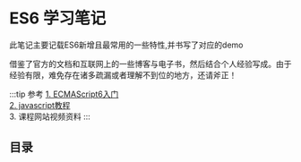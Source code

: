 # ES6 学习笔记

此笔记主要记载ES6新增且最常用的一些特性,并书写了对应的demo

借鉴了官方的文档和互联网上的一些博客与电子书，然后结合个人经验写成。由于经验有限，难免存在诸多疏漏或者理解不到位的地方，还请斧正！

:::tip 参考
[1. ECMAScript6入门](https://es6.ruanyifeng.com/)<br/>
[2. javascript教程](https://wangdoc.com/javascript/)<br/>
3. 课程网站视频资料
:::



## 目录
